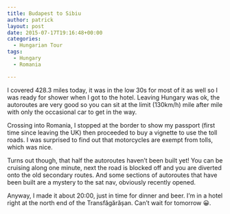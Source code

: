 ```yaml
---
title: Budapest to Sibiu
author: patrick
layout: post
date: 2015-07-17T19:16:48+00:00
categories:
  - Hungarian Tour
tags:
  - Hungary
  - Romania

---
```

I covered 428.3 miles today, it was in the low 30s for most of it as well so I was ready for shower when I got to the hotel. Leaving Hungary was ok, the autoroutes are very good so you can sit at the limit (130km/h) mile after mile with only the occasional car to get in the way.

Crossing into Romania, I stopped at the border to show my passport (first time since leaving the UK) then proceeded to buy a vignette to use the toll roads. I was surprised to find out that motorcycles are exempt from tolls, which was nice.

Turns out though, that half the autoroutes haven’t been built yet! You can be cruising along one minute, next the road is blocked off and you are diverted onto the old secondary routes. And some sections of autoroutes that have been built are a mystery to the sat nav, obviously recently opened.

Anyway, I made it about 20:00, just in time for dinner and beer. I’m in a hotel right at the north end of the Transfăgărășan. Can’t wait for tomorrow 😀.